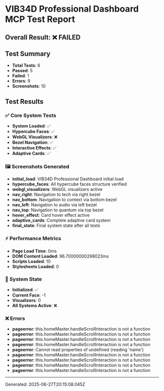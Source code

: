 # VIB34D Professional Dashboard MCP Test Report

## Overall Result: ❌ FAILED

## Test Summary
- **Total Tests**: 6
- **Passed**: 5
- **Failed**: 1
- **Errors**: 9
- **Screenshots**: 10

## Test Results

### ✅ Core System Tests
- **System Loaded**: ✅
- **Hypercube Faces**: ✅
- **WebGL Visualizers**: ❌
- **Bezel Navigation**: ✅
- **Interactive Effects**: ✅
- **Adaptive Cards**: ✅

### 🖼️ Screenshots Generated
- **initial_load**: VIB34D Professional Dashboard initial load
- **hypercube_faces**: All hypercube faces structure verified
- **webgl_visualizers**: WebGL visualizers active
- **nav_right**: Navigation to tech via right bezel
- **nav_bottom**: Navigation to context via bottom bezel
- **nav_left**: Navigation to audio via left bezel
- **nav_top**: Navigation to quantum via top bezel
- **hover_effect**: Card hover effect active
- **adaptive_cards**: Complete adaptive card system
- **final_state**: Final system state after all tests

### ⚡ Performance Metrics
- **Page Load Time**: 0ms
- **DOM Content Loaded**: 96.70000000298023ms
- **Scripts Loaded**: 10
- **Stylesheets Loaded**: 0

### 🧠 System State
- **Initialized**: ✅
- **Current Face**: -1
- **Visualizers**: 0
- **All Systems Active**: ❌

### ❌ Errors
- **pageerror**: this.homeMaster.handleScrollInteraction is not a function
- **pageerror**: this.homeMaster.handleScrollInteraction is not a function
- **pageerror**: this.homeMaster.handleScrollInteraction is not a function
- **pageerror**: this.homeMaster.handleScrollInteraction is not a function
- **pageerror**: Cannot read properties of undefined (reading 'name')
- **pageerror**: this.homeMaster.handleScrollInteraction is not a function
- **pageerror**: this.homeMaster.handleScrollInteraction is not a function
- **pageerror**: this.homeMaster.handleScrollInteraction is not a function
- **pageerror**: this.homeMaster.handleScrollInteraction is not a function

---
Generated: 2025-06-27T20:15:08.045Z
